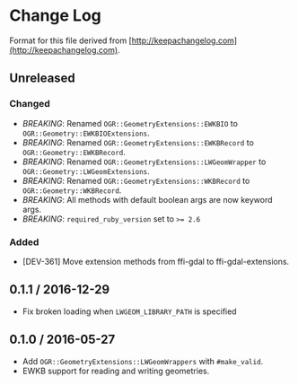 # Change Log

Format for this file derived from [http://keepachangelog.com](http://keepachangelog.com).

## Unreleased

### Changed

- *BREAKING*: Renamed `OGR::GeometryExtensions::EWKBIO` to `OGR::Geometry::EWKBIOExtensions`.
- *BREAKING*: Renamed `OGR::GeometryExtensions::EWKBRecord` to `OGR::Geometry::EWKBRecord`.
- *BREAKING*: Renamed `OGR::GeometryExtensions::LWGeomWrapper` to `OGR::Geometry::LWGeomExtensions`.
- *BREAKING*: Renamed `OGR::GeometryExtensions::WKBRecord` to `OGR::Geometry::WKBRecord`.
- *BREAKING*: All methods with default boolean args are now keyword args.
- *BREAKING*: `required_ruby_version` set to `>= 2.6`

### Added

* [DEV-361] Move extension methods from ffi-gdal to ffi-gdal-extensions.

## 0.1.1 / 2016-12-29

* Fix broken loading when `LWGEOM_LIBRARY_PATH` is specified

## 0.1.0 / 2016-05-27

* Add `OGR::GeometryExtensions::LWGeomWrappers` with `#make_valid`.
* EWKB support for reading and writing geometries.
